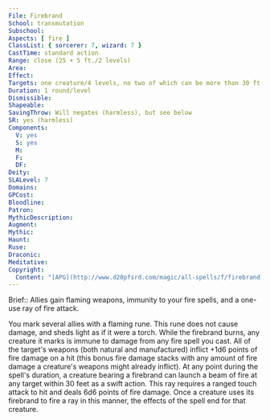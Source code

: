 ```yaml
---
File: Firebrand
School: transmutation
Subschool: 
Aspects: [ fire ]
ClassList: { sorcerer: 7, wizard: 7 }
CastTime: standard action
Range: close (25 + 5 ft./2 levels)
Area: 
Effect: 
Targets: one creature/4 levels, no two of which can be more than 30 ft. apart
Duration: 1 round/level
Dismissible: 
Shapeable: 
SavingThrow: Will negates (harmless), but see below
SR: yes (harmless)
Components:
  V: yes
  S: yes
  M: 
  F: 
  DF: 
Deity: 
SLALevel: 7
Domains: 
GPCost: 
Bloodline: 
Patron: 
MythicDescription: 
Augment: 
Mythic: 
Haunt: 
Ruse: 
Draconic: 
Meditative: 
Copyright:
  Content: "[APG](http://www.d20pfsrd.com/magic/all-spells/f/firebrand)"
---
```

Brief:: Allies gain flaming weapons, immunity to your fire spells, and a one-use ray of fire attack.

You mark several allies with a flaming rune. This rune does not cause damage, and sheds light as if it were a torch. While the firebrand burns, any creature it marks is immune to damage from any fire spell you cast. All of the target's weapons (both natural and manufactured) inflict +1d6 points of fire damage on a hit (this bonus fire damage stacks with any amount of fire damage a creature's weapons might already inflict). At any point during the spell's duration, a creature bearing a firebrand can launch a beam of fire at any target within 30 feet as a swift action. This ray requires a ranged touch attack to hit and deals 6d6 points of fire damage. Once a creature uses its firebrand to fire a ray in this manner, the effects of the spell end for that creature.
